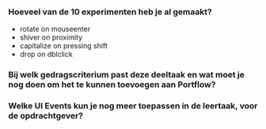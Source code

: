### Hoeveel van de 10 experimenten heb je al gemaakt?
- rotate on mouseenter
- shiver on proximity
- capitalize on pressing shift
- drop on dblclick

### Bij welk gedragscriterium past deze deeltaak en wat moet je nog doen om het te kunnen toevoegen aan Portflow?

### Welke UI Events kun je nog meer toepassen in de leertaak, voor de opdrachtgever?

